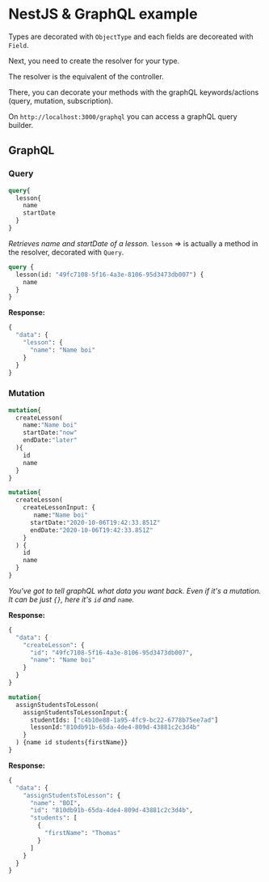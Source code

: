 # NestJS & GraphQL example

Types are decorated with `ObjectType` and each fields are decoreated with `Field`.

Next, you need to create the resolver for your type.

The resolver is the equivalent of the controller.

There, you can decorate your methods with the graphQL keywords/actions (query, mutation, subscription).


On `http://localhost:3000/graphql` you can access a graphQL query builder.

## GraphQL


### Query

```GRAPHQL
query{
  lesson{
    name
    startDate
  }
}
``` 

*Retrieves name and startDate of a lesson.*
`lesson` => is actually a method in the resolver, decorated with `Query`.


```graphql
query {
  lesson(id: "49fc7108-5f16-4a3e-8106-95d3473db007") {
    name
  }
}
```

**Response:**

```graphql
{
  "data": {
    "lesson": {
      "name": "Name boi"
    }
  }
}
```

### Mutation

```graphql
mutation{
  createLesson(
    name:"Name boi"
    startDate:"now"
    endDate:"later"
  ){
    id
    name
  }
}
```


```GRAPHQL
mutation{
  createLesson(
    createLessonInput: {
       name:"Name boi"
      startDate:"2020-10-06T19:42:33.851Z"
      endDate:"2020-10-06T19:42:33.851Z"
    }
  ) {
    id
    name
  }
}
```

*You've got to tell graphQL what data you want back. Even if it's a mutation.*
*It can be just `{}`, here it's `id` and `name`.*


**Response:**

```graphql
{
  "data": {
    "createLesson": {
      "id": "49fc7108-5f16-4a3e-8106-95d3473db007",
      "name": "Name boi"
    }
  }
}
```

```graphql
mutation{
  assignStudentsToLesson(
    assignStudentsToLessonInput:{
      studentIds: ["c4b10e88-1a95-4fc9-bc22-6778b75ee7ad"]
      lessonId:"810db91b-65da-4de4-809d-43881c2c3d4b"
    }
  ) {name id students{firstName}}
}
```
**Response:**


```graphql
{
  "data": {
    "assignStudentsToLesson": {
      "name": "BOI",
      "id": "810db91b-65da-4de4-809d-43881c2c3d4b",
      "students": [
        {
          "firstName": "Thomas"
        }
      ]
    }
  }
}
```